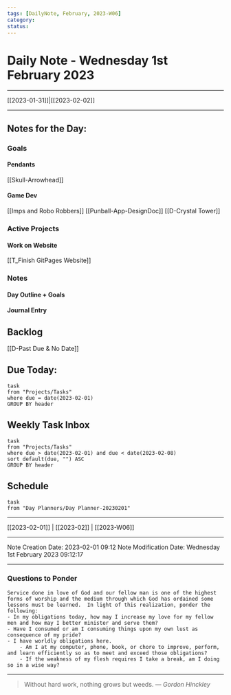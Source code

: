 ```yaml
---
tags: [DailyNote, February, 2023-W06]
category:
status:
---
```


# Daily Note - Wednesday 1st February 2023

---
[[2023-01-31]]|[[2023-02-02]]

---

## Notes for the Day:
### Goals
#### Pendants
[[Skull-Arrowhead]]

#### Game Dev
[[Imps and Robo Robbers]]
[[Punball-App-DesignDoc]]
[[D-Crystal Tower]]
### Active Projects
#### Work on Website
[[T_Finish GitPages Website]]

### Notes
#### Day Outline + Goals

#### Journal Entry

## Backlog
[[D-Past Due & No Date]]

## Due Today:
```dataview
task
from "Projects/Tasks"
where due = date(2023-02-01)
GROUP BY header
```

## Weekly Task Inbox
```dataview
task
from "Projects/Tasks"
where due > date(2023-02-01) and due < date(2023-02-08)
sort default(due, "") ASC
GROUP BY header
```

## Schedule
```dataview
task
from "Day Planners/Day Planner-20230201"

```
---
[[2023-02-01]] | [[2023-02]] | [[2023-W06]]

---

Note Creation Date: 2023-02-01 09:12
Note Modification Date: Wednesday 1st February 2023 09:12:17 

---
### Questions to Ponder
	Service done in love of God and our fellow man is one of the highest forms of worship and the medium through which God has ordained some lessons must be learned.  In light of this realization, ponder the following:
	- In my obligations today, how may I increase my love for my fellow men and how may I better minister and serve them?
	- Have I consumed or am I consuming things upon my own lust as consequence of my pride?
	- I have worldly obligations here.  
		- Am I at my computer, phone, book, or chore to improve, perform, and learn efficiently so as to meet and exceed those obligations?  
		- If the weakness of my flesh requires I take a break, am I doing so in a wise way?

--- 
> Without hard work, nothing grows but weeds.
> — <cite>Gordon Hinckley</cite>